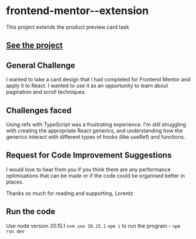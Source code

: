 # frontend-mentor--extension
This project extends the product preview card task

## [See the project](https://frontend-mentor-extension.vercel.app/)

## General Challenge

I wanted to take a card design that I had completed for Frontend Mentor and apply it to React. I wanted to use it as an opportunity to learn about pagination and scroll techniques.

## Challenges faced

Using refs with TypeScript was a frustrating experience. I'm still struggling with creating the appropriate React generics, and understanding how the generics interact with different types of hooks (like useRef) and functions.

## Request for Code Improvement Suggestions

I would love to hear from you if you think there are any performance optimisations that can be made or if the code could be organised better in places.

Thanks so much for reading and supporting,
Lorentz

## Run the code

Use node version 20.15.1
`nvm use 20.15.1`
`npm i`
to run the program - `npm run dev`